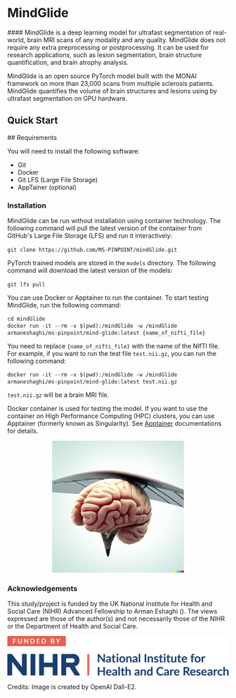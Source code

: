 # MindGlide

#### MindGlide is a deep learning model for ultrafast segmentation of real-world, brain MRI scans of any modality and any quality. MindGlide does not require any extra preprocessing or postprocessing. It can be used for research applications, such as lesion segmentation, brain structure quantification, and brain atrophy analysis.

MindGlide is an open source PyTorch model built with the MONAI framework
on more than 23,000 scans from multiple sclerosis patients. MindGlide
quantifies the volume of brain structures and lesions using by ultrafast
segmentation on GPU hardware.

## Quick Start

## Requirements

You will need to install the following software:

- Git
- Docker
- Git LFS (Large File Storage)
- AppTainer (optional)

### Installation

MindGlide can be run without installation using container technology. The
following command will pull the latest version of the container from
GitHub's Large File Storage (LFS) and run it interactively:

`git clone https://github.com/MS-PINPOINT/mindGlide.git`

PyTorch trained models are stored in the `models` directory. The
following command will download the latest version of the models:

`git lfs pull`

You can use Docker or Apptainer to run the container. To start testing
MindGlide, run the following command:

```
cd mindGlide
docker run -it --rm -v $(pwd):/mindGlide -w /mindGlide armaneshaghi/ms-pinpoint/mind-glide:latest {name_of_nifti_file}
```

You need to replace `{name_of_nifti_file}` with the name of the NIfTI file. For example, if you want to run the test file `test.nii.gz`, you can run the following command:

```
docker run -it --rm -v $(pwd):/mindGlide -w /mindGlide armaneshaghi/ms-pinpoint/mind-glide:latest test.nii.gz
```

`test.nii.gz` will be a brain MRI file.

Docker container is used for testing the model. If you want to use the
container on High Performance Computing (HPC) clusters, you can use
Apptainer (formerly known as Singularity). See [Apptainer](https://apptainer.org/) documentations for details.

<p align="center">
<img src="assets/mindGlide_logo.png" alt="MindGlide logo" width="300" height="300">
</p>

### Acknowledgements

This study/project is funded by the UK National Institute for Health and Social Care (NIHR) Advanced Fellowship to Arman Eshaghi (). The views expressed are those of the author(s) and not necessarily those of the NIHR or the Department of Health and Social Care.

<p align="left">
<img src="assets/nihr_logo.png" alt="NIHR logo" >
</p>

Credits: Image is created by OpenAI Dall-E2.

```

```
